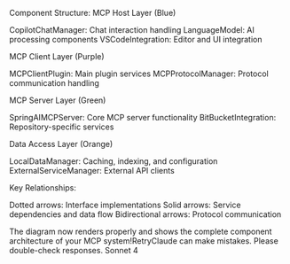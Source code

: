 Component Structure:
MCP Host Layer (Blue)

CopilotChatManager: Chat interaction handling
LanguageModel: AI processing components
VSCodeIntegration: Editor and UI integration

MCP Client Layer (Purple)

MCPClientPlugin: Main plugin services
MCPProtocolManager: Protocol communication handling

MCP Server Layer (Green)

SpringAIMCPServer: Core MCP server functionality
BitBucketIntegration: Repository-specific services

Data Access Layer (Orange)

LocalDataManager: Caching, indexing, and configuration
ExternalServiceManager: External API clients

Key Relationships:

Dotted arrows: Interface implementations
Solid arrows: Service dependencies and data flow
Bidirectional arrows: Protocol communication

The diagram now renders properly and shows the complete component architecture of your MCP system!RetryClaude can make mistakes. Please double-check responses. Sonnet 4